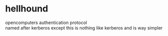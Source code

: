 # hellhound
opencomputers authentication protocol<br>
named after kerberos except this is nothing like kerberos and is way simpler
